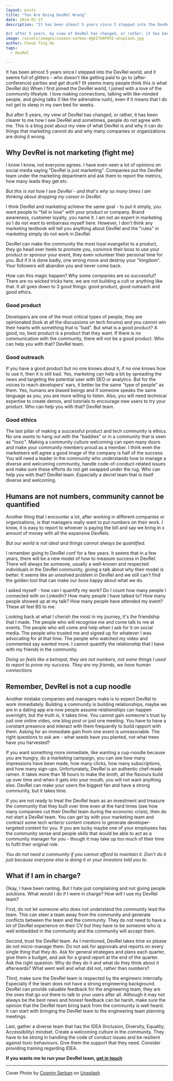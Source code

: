 ```yaml
---
layout: posts
title: "You Are Doing DevRel Wrong"
date: 2024-02-17
description: "It has been almost 5 years since I stepped into the DevRel world, and it seems full of glitters - who doesn't like getting paid to go to (after-conference) parties and get drunk? (It seems many people think this is what DevRel do) When I first joined the DevRel world, I joined with a love of the community lifestyle. I love making connections, talking with like-minded people, and giving talks (I like the adrenaline rush), even if it means that I do not get to sleep in my own bed for weeks.

But after 5 years, my view of DevRel has changed, or rather, it has been clearer to me how I see DevRel and sometimes, people do not agree with me. This is a blog posts about my view of what DevRel is and why it can do things that marketing cannot do and why many companies or organizations are doing it wrong."
image: /assets/images/cosmin-serban-dgbIfH9FR5I-unsplash.jpg
author: Cheuk Ting Ho
tags:
  - DevRel

---
```


It has been almost 5 years since I stepped into the DevRel world, and it seems full of glitters - who doesn't like getting paid to go to (after-conference) parties and get drunk? (It seems many people think this is what DevRel do) When I first joined the DevRel world, I joined with a love of the community lifestyle. I love making connections, talking with like-minded people, and giving talks (I like the adrenaline rush), even if it means that I do not get to sleep in my own bed for weeks.

But after 5 years, my view of DevRel has changed, or rather, it has been clearer to me how I see DevRel and sometimes, people do not agree with me. This is a blog post about my view of what DevRel is and why it can do things that marketing cannot do and why many companies or organizations are doing it wrong.

## Why DevRel is not marketing (fight me)

I know I know, not everyone agrees. I have even seen a lot of opinions on social media saying "DevRel is just marketing". Companies put the DevRel team under the marketing department and ask them to report the metrics, how many leads they get etc.

*But this is not how I see DevRel - and that's why so many times I am thinking about dropping my career in DevRel.*

I think DevRel and marketing achieve the same goal - to put it simply, you want people to "fall in love" with your product or company. Brand awareness, customer loyalty, you name it. I am not an expert in marketing so I do not want to embarrass myself here. However, I don't think any marketing textbook will tell you anything about DevRel and the "rules" in marketing simply do not work in DevRel.

DevRel can make the community the most loyal evangelist to a product, they go head over heels to promote you, convince their boss to use your product or sponsor your event, they even volunteer their personal time for you. But if it is done badly, one wrong move and destroy your "kingdom". Your followers will abandon you and never come back.

How can this magic happen? Why some companies are so successful? There are no wicked tricks here, we are not building a cult or anything like that. It all goes down to 3 good things: good product, good outreach and good ethics.

### Good product

Developers are one of the most critical types of people, they are opinionated (look at all the discussions on tech forums) and you cannot win their hearts with something that is "bad". But what is a good product? A good, no, best product is a product that they want. If there is no communication with the community, there will not be a good product. Who can help you with that? DevRel team.

### Good outreach

If you have a good product but no one knows about it, if no one knows how to use it, then it is still bad. Yes, marketing can help a bit by spreading the news and targeting the potential user with SEO or analytics. But for the voices to reach developers' ears, it better be the same "type of people" as them. Yes, humans are biased beings and if someone speaks the same language as you, you are more willing to listen. Also, you will need technical expertise to create demos, and tutorials to encourage new users to try your product. Who can help you with that? DevRel team.

### Good ethics

The last pillar of making a successful product and tech community is ethics. No one wants to hang out with the "baddies" or in a community that is seen as "toxic". Making a community culture welcoming can open many doors and make your community members proud as a member. I think even the marketeers will agree a good image of the company is half of the success. You will need a leader in the community who understands how to manage a diverse and welcoming community, handle code-of-conduct-related issues and make sure these efforts do not get swapped under the rug. Who can help you with that? DevRel team. Especially a devrel team that is itself diverse and welcoming.

## Humans are not numbers, community cannot be quantified

Another thing that I encounter a lot, after working in different companies or organisations, is that managers really want to put numbers on their work. I know, it is easy to report to whoever is paying the bill and say we bring in x amount of money with all the expansive DevRels.

*But our world is not ideal and things cannot always be quantified.*

I remember going to DevRel conf for a few years. It seems that in a few years, there will be a new model of how to measure success in DevRel. There will always be someone, usually a well-known and respected individuals in the DevRel community, giving a talk about why their model is better. It seems like an unsolved problem in DevRel and we still can't find the golden tool that can make our boss happy about what we do.

I asked myself - how can I quantify my work? Do I count how many people I connected with on LinkedIn? How many people I have talked to? How many people showed up at my talk? How many people have attended my event? These all feel BS to me.

Looking back at what I cherish the most in my journey, it's the friendship that I made. The people who will recognise me and come talk to me at events. The people who will come and help when I ask for it on social media. The people who trusted me and signed up for whatever I was advocating for at that time. The people who watched my video and commented say wanted more. I cannot quantify the relationship that I have with my friends in the community.

*Doing so feels like a betrayal, they are not numbers, not some things I used to report to prove my success. They are my friends, we have human connections*

## Remember, DevRel is not a cup noodle

Another mistake companies and managers make is to expect DevRel to work immediately. Building a community is building relationships, maybe we are in a dating app era now people assume relationships can happen overnight, but the truth is, it takes time. You cannot gain someone's trust by just one online video, one blog post or just one meeting. You have to have a constant presence and interact with them frequently to build rapport with them. Asking for an immediate gain from one event is unreasonable. The right questions to ask are - what seeds have you planted, not what trees have you harvested?

If you want something more immediate, like wanting a cup-noodle because you are hungry, do a marketing campaign, you can see how many impressions have been made, how many clicks, how many subscriptions, and how many sign-ups. Unfortunately, DevRel is an authentic chef-made ramen. It takes more than 18 hours to make the broth, all the flavours build up over time and when it gets into your mouth, you will not want anything else. DevRel can make your users the biggest fan and have a strong community, but it takes time.

If you are not ready to treat the DevRel team as an investment and treasure the community that they built over time even at the hard times (see how many companies cut their DevRel team during the economic crisis), then do not start a DevRel team. You can get by with your marketing team and contract some tech writers/ content creators to generate developer-targeted content for you. If you are lucky maybe one of your employees has the community sense and people skills that would be able to act as a community manager for you - though it may take up too much of their time to fulfil their original role.

*You do not need a community if you cannot afford to maintain it. Don't do it just because everyone else is doing it or your investors told you to.*

## What if I am in charge?

Okay, I have been ranting. But I hate just complaining and not giving people solutions. What would I do if I were in charge? How will I use my DevRel team?

First, do not let someone who does not understand the community lead the team. This can steer a team away from the community and generate conflicts between the team and the community. They do not need to have a lot of DevRel experience on their CV but they have to be someone who is well embedded in the community and the community will accept them.

Second, trust the DevRel team. As I mentioned, DevRel takes time so please do not micro-manage them. Do not ask for approvals and reports on every single thing that they do. Ask for general strategies and plans each quarter, give them a budget, and ask for a grand report at the end of the quarter. Ask the right question: Why do they do it and what do they think about it afterwards? What went well and what did not, rather than numbers?

Third, make sure the DevRel team is respected by the engineers internally. Especially if the team does not have a strong engineering background. DevRel can provide valuable feedback for the engineering team, they are the ones that go out there to talk to your users after all. Although it may not always be the best news and honest feedback can be harsh, make sure the opinion that the DevRel team bring back from the community is well heard. It can start with bringing the DevRel team to the engineering team planning meetings.

Last, gather a diverse team that has the IDEA (Inclusion, Diversity, Equality, Accessibility) mindset. Create a welcoming culture in the community. They have to be strong in handling the code of conduct issues and be resilient against toxic behaviours. Give them the support that they need. Consider providing training regarding IDEA.

**If you wants me to run your DevRel team, [get in touch](https://www.linkedin.com/in/cheukting-ho/)**

---

Cover Photo by <a href="https://unsplash.com/@cosminserban?utm_content=creditCopyText&utm_medium=referral&utm_source=unsplash">Cosmin Serban</a> on <a href="https://unsplash.com/photos/man-in-black-crew-neck-shirt-standing-on-stage-dgbIfH9FR5I?utm_content=creditCopyText&utm_medium=referral&utm_source=unsplash">Unsplash</a>
